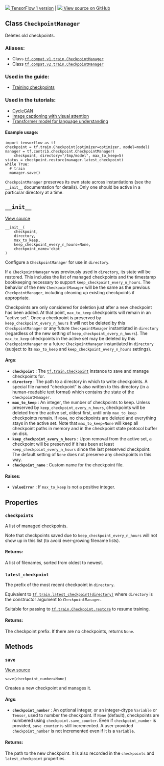 [ ![](https://tensorflow.google.cn/images/tf_logo_32px.png) TensorFlow 1
version](/versions/r1.15/api_docs/python/tf/train/CheckpointManager) |  [
![](https://tensorflow.google.cn/images/GitHub-Mark-32px.png) View source on
GitHub
](https://github.com/tensorflow/tensorflow/blob/r2.0/tensorflow/python/training/checkpoint_management.py#L496-L737)  
  
  
## Class `CheckpointManager`

Deletes old checkpoints.

### Aliases:

  * Class [`tf.compat.v1.train.CheckpointManager`](/api_docs/python/tf/train/CheckpointManager)
  * Class [`tf.compat.v2.train.CheckpointManager`](/api_docs/python/tf/train/CheckpointManager)

### Used in the guide:

  * [Training checkpoints](https://tensorflow.google.cn/guide/checkpoint)

### Used in the tutorials:

  * [CycleGAN](https://tensorflow.google.cn/tutorials/generative/cyclegan)
  * [Image captioning with visual attention](https://tensorflow.google.cn/tutorials/text/image_captioning)
  * [Transformer model for language understanding](https://tensorflow.google.cn/tutorials/text/transformer)

#### Example usage:

    
    
    import tensorflow as tf
    checkpoint = tf.train.Checkpoint(optimizer=optimizer, model=model)
    manager = tf.contrib.checkpoint.CheckpointManager(
        checkpoint, directory="/tmp/model", max_to_keep=5)
    status = checkpoint.restore(manager.latest_checkpoint)
    while True:
      # train
      manager.save()
    

`CheckpointManager` preserves its own state across instantiations (see the
`__init__` documentation for details). Only one should be active in a
particular directory at a time.

## `__init__`

[View
source](https://github.com/tensorflow/tensorflow/blob/r2.0/tensorflow/python/training/checkpoint_management.py#L517-L606)

    
    
    __init__(
        checkpoint,
        directory,
        max_to_keep,
        keep_checkpoint_every_n_hours=None,
        checkpoint_name='ckpt'
    )
    

Configure a `CheckpointManager` for use in `directory`.

If a `CheckpointManager` was previously used in `directory`, its state will be
restored. This includes the list of managed checkpoints and the timestamp
bookkeeping necessary to support `keep_checkpoint_every_n_hours`. The behavior
of the new `CheckpointManager` will be the same as the previous
`CheckpointManager`, including cleaning up existing checkpoints if
appropriate.

Checkpoints are only considered for deletion just after a new checkpoint has
been added. At that point, `max_to_keep` checkpoints will remain in an "active
set". Once a checkpoint is preserved by `keep_checkpoint_every_n_hours` it
will not be deleted by this `CheckpointManager` or any future
`CheckpointManager` instantiated in `directory` (regardless of the new setting
of `keep_checkpoint_every_n_hours`). The `max_to_keep` checkpoints in the
active set may be deleted by this `CheckpointManager` or a future
`CheckpointManager` instantiated in `directory` (subject to its `max_to_keep`
and `keep_checkpoint_every_n_hours` settings).

#### Args:

  * **`checkpoint`** : The [`tf.train.Checkpoint`](https://tensorflow.google.cn/api_docs/python/tf/train/Checkpoint) instance to save and manage checkpoints for.
  * **`directory`** : The path to a directory in which to write checkpoints. A special file named "checkpoint" is also written to this directory (in a human-readable text format) which contains the state of the `CheckpointManager`.
  * **`max_to_keep`** : An integer, the number of checkpoints to keep. Unless preserved by `keep_checkpoint_every_n_hours`, checkpoints will be deleted from the active set, oldest first, until only `max_to_keep` checkpoints remain. If `None`, no checkpoints are deleted and everything stays in the active set. Note that `max_to_keep=None` will keep all checkpoint paths in memory and in the checkpoint state protocol buffer on disk.
  * **`keep_checkpoint_every_n_hours`** : Upon removal from the active set, a checkpoint will be preserved if it has been at least `keep_checkpoint_every_n_hours` since the last preserved checkpoint. The default setting of `None` does not preserve any checkpoints in this way.
  * **`checkpoint_name`** : Custom name for the checkpoint file.

#### Raises:

  * **`ValueError`** : If `max_to_keep` is not a positive integer.

## Properties

### `checkpoints`

A list of managed checkpoints.

Note that checkpoints saved due to `keep_checkpoint_every_n_hours` will not
show up in this list (to avoid ever-growing filename lists).

#### Returns:

A list of filenames, sorted from oldest to newest.

### `latest_checkpoint`

The prefix of the most recent checkpoint in `directory`.

Equivalent to
[`tf.train.latest_checkpoint(directory)`](https://tensorflow.google.cn/api_docs/python/tf/train/latest_checkpoint)
where `directory` is the constructor argument to `CheckpointManager`.

Suitable for passing to
[`tf.train.Checkpoint.restore`](https://tensorflow.google.cn/api_docs/python/tf/train/Checkpoint#restore)
to resume training.

#### Returns:

The checkpoint prefix. If there are no checkpoints, returns `None`.

## Methods

### `save`

[View
source](https://github.com/tensorflow/tensorflow/blob/r2.0/tensorflow/python/training/checkpoint_management.py#L679-L737)

    
    
    save(checkpoint_number=None)
    

Creates a new checkpoint and manages it.

#### Args:

  * **`checkpoint_number`** : An optional integer, or an integer-dtype `Variable` or `Tensor`, used to number the checkpoint. If `None` (default), checkpoints are numbered using `checkpoint.save_counter`. Even if `checkpoint_number` is provided, `save_counter` is still incremented. A user-provided `checkpoint_number` is not incremented even if it is a `Variable`.

#### Returns:

The path to the new checkpoint. It is also recorded in the `checkpoints` and
`latest_checkpoint` properties.

